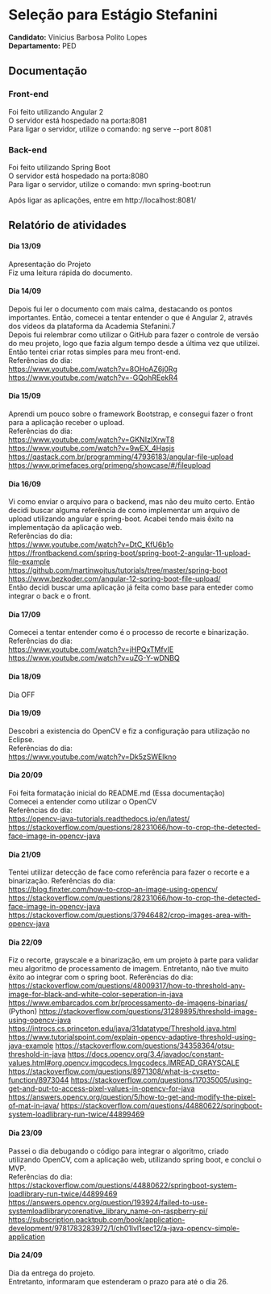 # Seleção para Estágio Stefanini

**Candidato:** Vinicius Barbosa Polito Lopes <br /> 
**Departamento:** PED <br /> 

## Documentação

### Front-end 
Foi feito utilizando Angular 2 <br /> 
O servidor está hospedado na porta:8081 <br /> 
Para ligar o servidor, utilize o comando: ng serve --port 8081 <br /> 

### Back-end
Foi feito utilizando Spring Boot <br /> 
O servidor está hospedado na porta:8080 <br /> 
Para ligar o servidor, utilize o comando: mvn spring-boot:run <br /> 

Após ligar as aplicações, entre em http://localhost:8081/ <br /> 

## Relatório de atividades
#### Dia 13/09
Apresentação do Projeto 
<br />
Fiz uma leitura rápida do documento.
<br /> 

#### Dia 14/09
Depois fui ler o documento com mais calma, destacando os pontos importantes. Então, comecei a tentar entender o que é Angular 2, através dos vídeos da plataforma da Academia Stefanini.7<br /> 
Depois fui relembrar como utilizar o GitHub para fazer o controle de versão do meu projeto, logo que fazia algum tempo desde a última vez que utilizei.<br /> 
Então tentei criar rotas simples para meu front-end. <br /> 
Referências do dia: <br /> 
https://www.youtube.com/watch?v=8OHoAZ6j0Rg <br /> 
https://www.youtube.com/watch?v=-GQohREekR4 <br /> 

#### Dia 15/09 
Aprendi um pouco sobre o framework Bootstrap, e consegui fazer o front para a aplicação receber o upload. <br /> 
Referências do dia: <br />
https://www.youtube.com/watch?v=GKNIzIXrwT8 <br /> 
https://www.youtube.com/watch?v=9wEX_4Hasjs <br /> 
https://qastack.com.br/programming/47936183/angular-file-upload <br /> 
https://www.primefaces.org/primeng/showcase/#/fileupload <br /> 

#### Dia 16/09 
Vi como enviar o arquivo para o backend, mas não deu muito certo. Então decidi buscar alguma referência de como implementar um arquivo de upload utilizando angular e spring-boot. Acabei tendo mais êxito na implementação da aplicação web. <br /> 
Referências do dia: <br />
https://www.youtube.com/watch?v=DtC_KfU6b1o <br /> 
https://frontbackend.com/spring-boot/spring-boot-2-angular-11-upload-file-example <br /> 
https://github.com/martinwojtus/tutorials/tree/master/spring-boot <br /> 
https://www.bezkoder.com/angular-12-spring-boot-file-upload/ <br /> 
Então decidi buscar uma aplicação já feita como base para enteder como integrar o back e o front. <br /> 

#### Dia 17/09
Comecei a tentar entender como é o processo de recorte e binarização. <br /> 
Referências do dia: <br />
https://www.youtube.com/watch?v=jHPQxTMfvIE <br /> 
https://www.youtube.com/watch?v=uZG-Y-wDNBQ <br /> 
#### Dia 18/09 
Dia OFF <br /> 
#### Dia 19/09
Descobri a existencia do OpenCV e fiz a configuração para utilização no Eclipse. <br /> 
Referências do dia: <br />
https://www.youtube.com/watch?v=Dk5zSWElkno <br /> 
#### Dia 20/09 
Foi feita formatação inicial do README.md (Essa documentação) <br /> 
Comecei a entender como utilizar o OpenCV <br /> 
Referências do dia: <br />
https://opencv-java-tutorials.readthedocs.io/en/latest/ <br /> 
https://stackoverflow.com/questions/28231066/how-to-crop-the-detected-face-image-in-opencv-java
#### Dia 21/09 
Tentei utilizar detecção de face como referência para fazer o recorte e a binarização.
Referências do dia: <br />
https://blog.finxter.com/how-to-crop-an-image-using-opencv/
https://stackoverflow.com/questions/28231066/how-to-crop-the-detected-face-image-in-opencv-java
https://stackoverflow.com/questions/37946482/crop-images-area-with-opencv-java
#### Dia 22/09 
Fiz o recorte, grayscale e a binarização, em um projeto à parte para validar meu algoritmo de processamento de imagem. Entretanto, não tive muito êxito ao integrar com o spring boot.
Referências do dia: <br />
https://stackoverflow.com/questions/48009317/how-to-threshold-any-image-for-black-and-white-color-seperation-in-java
https://www.embarcados.com.br/processamento-de-imagens-binarias/ (Python)
https://stackoverflow.com/questions/31289895/threshold-image-using-opencv-java
https://introcs.cs.princeton.edu/java/31datatype/Threshold.java.html
https://www.tutorialspoint.com/explain-opencv-adaptive-threshold-using-java-example
https://stackoverflow.com/questions/34358364/otsu-threshold-in-java
https://docs.opencv.org/3.4/javadoc/constant-values.html#org.opencv.imgcodecs.Imgcodecs.IMREAD_GRAYSCALE
https://stackoverflow.com/questions/8971308/what-is-cvsetto-function/8973044
https://stackoverflow.com/questions/17035005/using-get-and-put-to-access-pixel-values-in-opencv-for-java
https://answers.opencv.org/question/5/how-to-get-and-modify-the-pixel-of-mat-in-java/
https://stackoverflow.com/questions/44880622/springboot-system-loadlibrary-run-twice/44899469
#### Dia 23/09
Passei o dia debugando o código para integrar o algoritmo, criado utilizando OpenCV, com a aplicação web, utilizando spring boot, e conclui o MVP. <br />
Referências do dia: <br />
https://stackoverflow.com/questions/44880622/springboot-system-loadlibrary-run-twice/44899469
https://answers.opencv.org/question/193924/failed-to-use-systemloadlibrarycorenative_library_name-on-raspberry-pi/
https://subscription.packtpub.com/book/application-development/9781783283972/1/ch01lvl1sec12/a-java-opencv-simple-application
#### Dia 24/09
Dia da entrega do projeto. <br />
Entretanto, informaram que estenderam o prazo para até o dia 26.